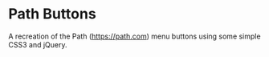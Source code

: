Path Buttons
============

A recreation of the Path (https://path.com) menu buttons using some simple CSS3 and jQuery.
